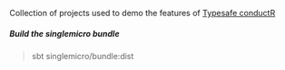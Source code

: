 Collection of projects used to demo the features of [Typesafe conductR](http://typesafe.com/products/conductr)




##### Build the **singlemicro** bundle


>  sbt singlemicro/bundle:dist
